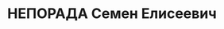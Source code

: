 ---
title: НЕПОРАДА Семен Елисеевич
description: "Род. в 1901, Полтавская обл., с. Нов. Санжары, украинец, обр.: высшее,\
  \ член КП(б)У с 1924 по 1937. Проживал: г. Харьков, Пушкинский въезд, 5/7 - 3. Нач.отд.треста\
  \ \"Кокс\" и секр.парторганизации \n  Арестован УНКВД по Харьков.обл. 30.10.1937.\
  \ Обв. по ст. 54-8, 11 УК УССР. Приговор: ВК ВС СССР, 30.12.1937 – ВМН с конфискацией\
  \ имущества. Расстрелян 31.12.1937. \n  Реабилитирован ВК ВС СССР 25.05.1957"
---